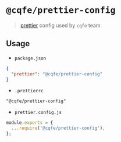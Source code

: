 # `@cqfe/prettier-config`

> [prettier](https://prettier.io/) config used by `cqfe` team

## Usage

- `package.json`

```json
{
  "prettier": "@cqfe/prettier-config"
}
```

- `.prettierrc`

```
"@cqfe/prettier-config"
```

- `prettier.config.js`

```js
module.exports = {
  ...require('@cqfe/prettier-config'),
};
```
